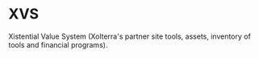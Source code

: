 XVS
===

Xistential Value System (Xolterra's partner site tools, assets, inventory of tools and financial programs).
